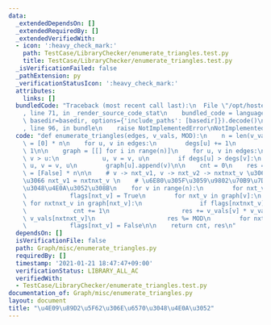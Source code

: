 ```yaml
---
data:
  _extendedDependsOn: []
  _extendedRequiredBy: []
  _extendedVerifiedWith:
  - icon: ':heavy_check_mark:'
    path: TestCase/LibraryChecker/enumerate_triangles.test.py
    title: TestCase/LibraryChecker/enumerate_triangles.test.py
  _isVerificationFailed: false
  _pathExtension: py
  _verificationStatusIcon: ':heavy_check_mark:'
  attributes:
    links: []
  bundledCode: "Traceback (most recent call last):\n  File \"/opt/hostedtoolcache/Python/3.9.1/x64/lib/python3.9/site-packages/onlinejudge_verify/documentation/build.py\"\
    , line 71, in _render_source_code_stat\n    bundled_code = language.bundle(stat.path,\
    \ basedir=basedir, options={'include_paths': [basedir]}).decode()\n  File \"/opt/hostedtoolcache/Python/3.9.1/x64/lib/python3.9/site-packages/onlinejudge_verify/languages/python.py\"\
    , line 96, in bundle\n    raise NotImplementedError\nNotImplementedError\n"
  code: "def enumerate_triangles(edges, v_vals, MOD):\n    n = len(v_vals)\n    degs\
    \ = [0] * n\n    for u, v in edges:\n        degs[u] += 1\n        degs[v] +=\
    \ 1\n\n    graph = [[] for i in range(n)]\n    for u, v in edges:\n        if\
    \ v > u:\n            u, v = v, u\n        if degs[u] > degs[v]:\n           \
    \ u, v = v, u\n        graph[u].append(v)\n\n    cnt = 0\n    res = 0\n    flags\
    \ = [False] * n\n\n    # v -> nxt_v1, v -> nxt_v2 -> nxtnxt_v \u306B\u3064\u3044\
    \u3066 nxt_v1 = nxtnxt_v \n    # \u6E80\u305F\u3059\u9802\u70B9\u7D44\u3092\u6570\
    \u3048\u4E0A\u3052\u308B\n    for v in range(n):\n        for nxt_v in graph[v]:\n\
    \            flags[nxt_v] = True\n        for nxt_v in graph[v]:\n           \
    \ for nxtnxt_v in graph[nxt_v]:\n                if flags[nxtnxt_v]:\n       \
    \             cnt += 1\n                    res += v_vals[v] * v_vals[nxt_v] *\
    \ v_vals[nxtnxt_v]\n                    res %= MOD\n        for nxt_v in graph[v]:\n\
    \            flags[nxt_v] = False\n\n    return cnt, res\n"
  dependsOn: []
  isVerificationFile: false
  path: Graph/misc/enumerate_triangles.py
  requiredBy: []
  timestamp: '2021-01-21 18:47:47+09:00'
  verificationStatus: LIBRARY_ALL_AC
  verifiedWith:
  - TestCase/LibraryChecker/enumerate_triangles.test.py
documentation_of: Graph/misc/enumerate_triangles.py
layout: document
title: "\u4E09\u89D2\u5F62\u306E\u6570\u3048\u4E0A\u3052"
---
```

